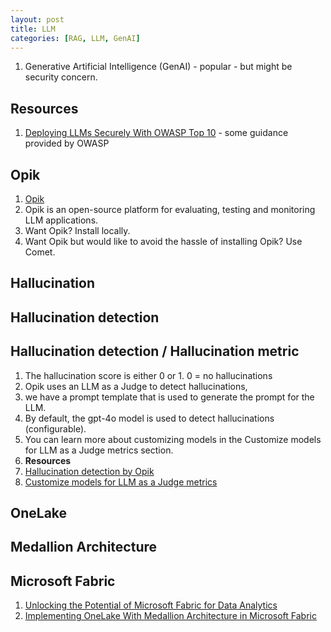 ```yaml
---
layout: post
title: LLM
categories: [RAG, LLM, GenAI] 
---
```


1. Generative Artificial Intelligence (GenAI) - popular - but might be security concern. 


## Resources 
1. [Deploying LLMs Securely With OWASP Top 10](https://dzone.com/articles/deploying-llms-securely-with-owasp-top-10?edition=952907&utm_source=Sailthru&utm_medium=email&utm_campaign=DZone_DailyDigest_12.21.24&utm_term=dzone-daily-digest-active) - some guidance provided by OWASP 

## Opik 

1. [Opik](https://github.com/comet-ml/opik?utm_source=substack&utm_medium=email)
1. Opik is an open-source platform for evaluating, testing and monitoring LLM applications. 
1. Want Opik? Install locally. 
1. Want Opik but would like to avoid the hassle of installing Opik? Use Comet. 

## Hallucination 

## Hallucination detection 


## Hallucination detection / Hallucination metric 

1. The hallucination score is either 0 or 1. 0 = no hallucinations
1. Opik uses an LLM as a Judge to detect hallucinations, 
1. we have a prompt template that is used to generate the prompt for the LLM. 
1. By default, the gpt-4o model is used to detect hallucinations (configurable). 
1. You can learn more about customizing models in the Customize models for LLM as a Judge metrics section.
1. **Resources**
1. [Hallucination detection by Opik](https://www.comet.com/docs/opik/evaluation/metrics/hallucination/?from=llm&utm_source=opik&utm_medium=github&utm_content=hallucination_link&utm_campaign=opik)
1. [Customize models for LLM as a Judge metrics](https://www.comet.com/docs/opik/evaluation/metrics/custom_model)

## OneLake 

## Medallion Architecture


## Microsoft Fabric 

1. [Unlocking the Potential of Microsoft Fabric for Data Analytics](https://dzone.com/articles/empowering-insights-unleashing-the-potential-of-mi)
1. [Implementing OneLake With Medallion Architecture in Microsoft Fabric](https://dzone.com/articles/implementing-onelake-with-medallion-architecture?edition=952907&utm_source=Sailthru&utm_medium=email&utm_campaign=DZone_DailyDigest_12.21.24&utm_term=dzone-daily-digest-active)

